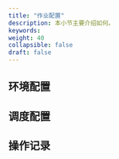 ```yaml
---
title: "作业配置"
description: 本小节主要介绍如何。 
keywords: 
weight: 40
collapsible: false
draft: false
---
```



## 环境配置

  

## 调度配置



## 操作记录




